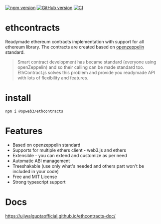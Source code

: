 [![npm version](https://badge.fury.io/js/@ethcontracts%2Fcore.svg)](https://badge.fury.io/js/@ethcontracts%2Fcore)
[![GitHub version](https://badge.fury.io/gh/ujjwalguptaofficial%2Fethcontracts.svg)](https://badge.fury.io/gh/ujjwalguptaofficial%2Fethcontracts)
[![CI](https://github.com/ujjwalguptaofficial/ethcontracts/actions/workflows/ci.yml/badge.svg)](https://github.com/ujjwalguptaofficial/ethcontracts/actions/workflows/ci.yml)
# ethcontracts
Readymade ethereum contracts implementation with support for all ethereum library. The contracts are created based on [openzeppelin](https://github.com/OpenZeppelin) standard.

> Smart contract development has became standard (everyone using openZeppelin) and so their calling can be made standard too. EthContract.js solves this problem and provide you readymade API with lots of flexibility and features.

# install

```
npm i @opweb3/ethcontracts
```

# Features

* Based on openzeppelin standard
* Supports for multiple ethers client - web3.js and ethers
* Extensible - you can extend and customize as per need
* Automatic ABI management
* Treeshakable (use only what's needed and others part won't be included in your code)
* Free and MIT License
* Strong typescript support

# Docs

https://ujjwalguptaofficial.github.io/ethcontracts-doc/

